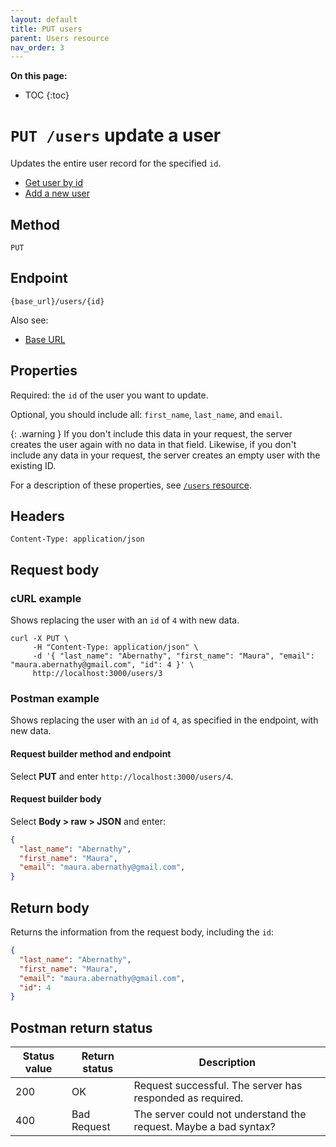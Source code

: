 ```yaml
---
layout: default
title: PUT users
parent: Users resource
nav_order: 3
---
```


**On this page:**

- TOC
{:toc}

# `PUT /users` update a user

Updates the entire user record for the specified `id`.

- [Get user by id](./users-get.md)
- [Add a new user](./users-post.md)

## Method

`PUT`

## Endpoint

`{base_url}/users/{id}`

Also see:
- [Base URL](../base-url.md)

## Properties

Required: the `id` of the user you want to update.

Optional, you should include all: `first_name`, `last_name`, and `email`.

{: .warning }
If you don't include this data in your request, the server creates the user again with no data in that field. Likewise, if you don't include any data in your request, the server creates an empty user with the existing ID.

For a description of these properties, see [`/users` resource](./users-resource.md#properties).

## Headers

`Content-Type: application/json`

## Request body

### cURL example

Shows replacing the user with an `id` of `4` with new data.

```shell
curl -X PUT \
     -H "Content-Type: application/json" \
     -d '{ "last_name": "Abernathy", "first_name": "Maura", "email": "maura.abernathy@gmail.com", "id": 4 }' \
     http://localhost:3000/users/3
```

### Postman example

Shows replacing the user with an `id` of `4`, as specified in the endpoint, with new data.

#### Request builder method and endpoint

Select **PUT** and enter  `http://localhost:3000/users/4`.

#### Request builder body

Select **Body > raw > JSON** and enter:

```json
{
  "last_name": "Abernathy",
  "first_name": "Maura",
  "email": "maura.abernathy@gmail.com",
}
```

## Return body

Returns the information from the request body, including the `id`:

```json
{
  "last_name": "Abernathy",
  "first_name": "Maura",
  "email": "maura.abernathy@gmail.com",
  "id": 4
}
```

## Postman return status

| Status value | Return status | Description     |
| ------------ | ------------- | ----------------|
| 200          | OK       |  Request successful. The server has responded as required. |
| 400          | Bad Request | The server could not understand the request. Maybe a bad syntax? |
